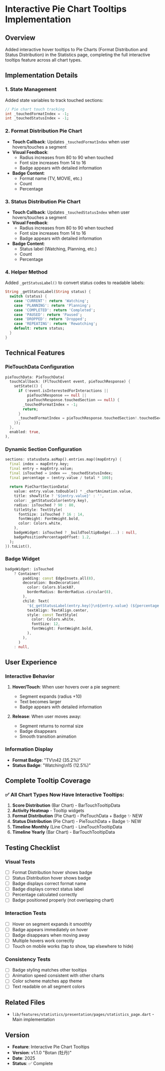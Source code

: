 # Interactive Pie Chart Tooltips Implementation

## Overview
Added interactive hover tooltips to Pie Charts (Format Distribution and Status Distribution) in the Statistics page, completing the full interactive tooltips feature across all chart types.

## Implementation Details

### 1. State Management
Added state variables to track touched sections:
```dart
// Pie chart touch tracking
int _touchedFormatIndex = -1;
int _touchedStatusIndex = -1;
```

### 2. Format Distribution Pie Chart
- **Touch Callback**: Updates `_touchedFormatIndex` when user hovers/touches a segment
- **Visual Feedback**:
  - Radius increases from 80 to 90 when touched
  - Font size increases from 14 to 16
  - Badge appears with detailed information
- **Badge Content**:
  - Format name (TV, MOVIE, etc.)
  - Count
  - Percentage

### 3. Status Distribution Pie Chart
- **Touch Callback**: Updates `_touchedStatusIndex` when user hovers/touches a segment
- **Visual Feedback**:
  - Radius increases from 80 to 90 when touched
  - Font size increases from 14 to 16
  - Badge appears with detailed information
- **Badge Content**:
  - Status label (Watching, Planning, etc.)
  - Count
  - Percentage

### 4. Helper Method
Added `_getStatusLabel()` to convert status codes to readable labels:
```dart
String _getStatusLabel(String status) {
  switch (status) {
    case 'CURRENT': return 'Watching';
    case 'PLANNING': return 'Planning';
    case 'COMPLETED': return 'Completed';
    case 'PAUSED': return 'Paused';
    case 'DROPPED': return 'Dropped';
    case 'REPEATING': return 'Rewatching';
    default: return status;
  }
}
```

## Technical Features

### PieTouchData Configuration
```dart
pieTouchData: PieTouchData(
  touchCallback: (FlTouchEvent event, pieTouchResponse) {
    setState(() {
      if (!event.isInterestedForInteractions ||
          pieTouchResponse == null ||
          pieTouchResponse.touchedSection == null) {
        _touchedFormatIndex = -1;
        return;
      }
      _touchedFormatIndex = pieTouchResponse.touchedSection!.touchedSectionIndex;
    });
  },
  enabled: true,
),
```

### Dynamic Section Configuration
```dart
sections: statusData.asMap().entries.map((mapEntry) {
  final index = mapEntry.key;
  final entry = mapEntry.value;
  final isTouched = index == _touchedStatusIndex;
  final percentage = (entry.value / total * 100);
  
  return PieChartSectionData(
    value: entry.value.toDouble() * _chartAnimation.value,
    title: showTitle ? '${entry.value}' : '',
    color: _getStatusColor(entry.key),
    radius: isTouched ? 90 : 80,
    titleStyle: TextStyle(
      fontSize: isTouched ? 16 : 14,
      fontWeight: FontWeight.bold,
      color: Colors.white,
    ),
    badgeWidget: isTouched ? _buildTooltipBadge(...) : null,
    badgePositionPercentageOffset: 1.2,
  );
}).toList(),
```

### Badge Widget
```dart
badgeWidget: isTouched
    ? Container(
        padding: const EdgeInsets.all(8),
        decoration: BoxDecoration(
          color: Colors.black87,
          borderRadius: BorderRadius.circular(8),
        ),
        child: Text(
          '${_getStatusLabel(entry.key)}\n${entry.value} (${percentage.toStringAsFixed(1)}%)',
          textAlign: TextAlign.center,
          style: const TextStyle(
            color: Colors.white,
            fontSize: 12,
            fontWeight: FontWeight.bold,
          ),
        ),
      )
    : null,
```

## User Experience

### Interactive Behavior
1. **Hover/Touch**: When user hovers over a pie segment:
   - Segment expands (radius +10)
   - Text becomes larger
   - Badge appears with detailed information
   
2. **Release**: When user moves away:
   - Segment returns to normal size
   - Badge disappears
   - Smooth transition animation

### Information Display
- **Format Badge**: "TV\n42 (35.2%)"
- **Status Badge**: "Watching\n15 (12.5%)"

## Complete Tooltip Coverage

### ✅ All Chart Types Now Have Interactive Tooltips:
1. **Score Distribution** (Bar Chart) - BarTouchTooltipData
2. **Activity Heatmap** - Tooltip widgets
3. **Format Distribution** (Pie Chart) - PieTouchData + Badge ✨ NEW
4. **Status Distribution** (Pie Chart) - PieTouchData + Badge ✨ NEW
5. **Timeline Monthly** (Line Chart) - LineTouchTooltipData
6. **Timeline Yearly** (Bar Chart) - BarTouchTooltipData

## Testing Checklist

### Visual Tests
- [ ] Format Distribution hover shows badge
- [ ] Status Distribution hover shows badge
- [ ] Badge displays correct format name
- [ ] Badge displays correct status label
- [ ] Percentage calculated correctly
- [ ] Badge positioned properly (not overlapping chart)

### Interaction Tests
- [ ] Hover on segment expands it smoothly
- [ ] Badge appears immediately on hover
- [ ] Badge disappears when moving away
- [ ] Multiple hovers work correctly
- [ ] Touch on mobile works (tap to show, tap elsewhere to hide)

### Consistency Tests
- [ ] Badge styling matches other tooltips
- [ ] Animation speed consistent with other charts
- [ ] Color scheme matches app theme
- [ ] Text readable on all segment colors

## Related Files
- `lib/features/statistics/presentation/pages/statistics_page.dart` - Main implementation

## Version
- **Feature**: Interactive Pie Chart Tooltips
- **Version**: v1.1.0 "Botan (牡丹)"
- **Date**: 2025
- **Status**: ✅ Complete
